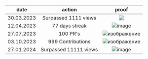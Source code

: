 |date|action|proof|
|---|:---:|:---:|
|30.03.2023|Surpassed 1111 views|![](https://user-images.githubusercontent.com/43885024/228684074-0cc7fe96-77a6-4ccd-b210-3f73a8280a89.png)|
|12.04.2023|77 days streak|![image](https://user-images.githubusercontent.com/43885024/231294390-324e0905-0fca-43fe-b2a2-842926c7f648.png)|
|27.07.2023|100 PR's|![изображение](https://github.com/worthant/worthant/assets/43885024/96003f4e-7bf7-4ffb-a779-d999a2a2d952)|
|03.10.2023|999 Contributions|![изображение](https://github.com/worthant/worthant/assets/43885024/04ada28c-5816-4d8a-93c4-f79b5123fa3e)|
|27.01.2024|Surpassed 11111 views|![image](https://github.com/worthant/worthant/assets/43885024/a9dccb05-4a57-49f6-b387-8fcbd3d705be)|

